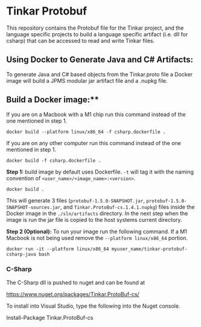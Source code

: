 # Tinkar Protobuf

This repository contains the Protobuf file for the Tinkar project,
and the language specific projects to build a language specific artifact (i.e. dll for csharp)
that can be accessed to read and write Tinkar files.

## Using Docker to Generate Java and C# Artifacts:
To generate Java and C# based objects from the Tinkar.proto file a Docker image will build a JPMS modular jar artifact file and a .nupkg file.

## Build a Docker image:**

If you are on a Macbook with a M1 chip run this command instead of the one mentioned in step 1.
```shell
docker build --platform linux/x86_64 -f csharp.dockerfile .
```

If you are on any other computer run this command instead of the one mentioned in step 1.
```shell
docker build -f csharp.dockerfile .
```

**Step 1:** build image by default uses Dockerfile. `-t` will tag it with the naming convention of `<user_name>/<image_name>:<version>`.
```shell
docker build . 
```

This will generate 3 files (`protobuf-1.5.0-SNAPSHOT.jar`, `protobuf-1.5.0-SNAPSHOT-sources.jar`, and `Tinkar.ProtoBuf-cs.1.4.1.nupkg`) files inside the Docker image in the `./sln/artifacts` directory.
In the next step when the image is run the jar file is copied to the host systems current directory.

**Step 2 (Optional):**
To run your image run the following command. If a M1 Macbook is not being used remove the ``--platform linux/x86_64`` portion.
```shell
docker run -it --platform linux/x86_64 myuser_name/tinkar-protobuf-csharp-java bash
```

### C-Sharp
The C-Sharp dll is pushed to nuget and can be found at

https://www.nuget.org/packages/Tinkar.ProtoBuf-cs/

To install into Visual Studio, type the following into the Nuget console.

Install-Package Tinkar.ProtoBuf-cs
